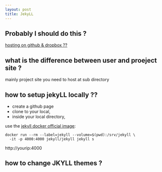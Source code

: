 ```yaml
---
layout: post
title: JekyLL 
---
```



## Probably I should do this ?

[hosting on github & dropbox ??](http://alexcican.com/post/guide-hosting-website-dropbox-github/)



## what is the difference between user and proeject site ?


mainly project site you need to host at sub directory


## how to setup jekyLL locally ??

* create a github page 
* clone to your local,
* inside your local directory,

use the [jekyll docker official image](https://github.com/jekyll/docker):

~~~
docker run --rm --label=jekyll --volume=$(pwd):/srv/jekyll \
  -it -p 4000:4000 jekyll/jekyll jekyll s
~~~

  http://yourip:4000

## how to change JKYLL themes ?

  

